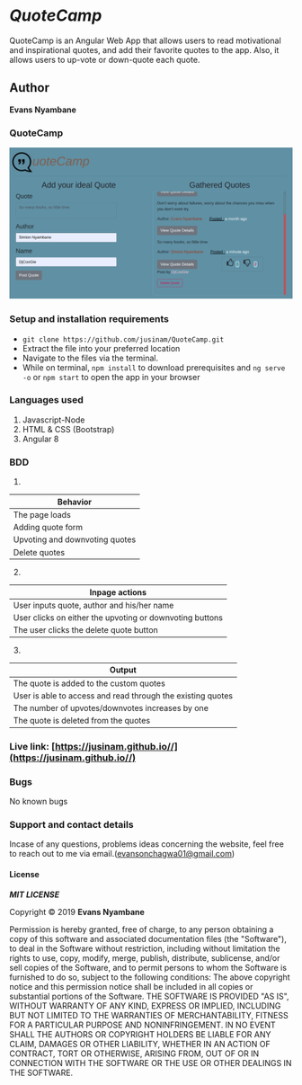 # _QuoteCamp_
QuoteCamp is an Angular Web App that allows users to read motivational and inspirational quotes, and add their favorite quotes to the app. Also, it allows users to up-vote or down-quote each quote.

## Author
**Evans Nyambane** 


### QuoteCamp

![Quote ](src/assets/quocamp.png)

### Setup and installation requirements
- ` git clone https://github.com/jusinam/QuoteCamp.git `
- Extract the file into your preferred location
- Navigate to the files via the terminal.
- While on terminal, `npm install` to download prerequisites and  ` ng serve -o ` or ` npm start ` to open the app in your browser

### Languages used
1. Javascript-Node 
2. HTML & CSS (Bootstrap)
3. Angular 8

### BDD
1. 
| Behavior |
| -------- |
| The page loads  | 
| Adding quote form |
| Upvoting and downvoting quotes |
| Delete  quotes |

2. 
| Inpage actions |
| -------------- |
| User inputs quote, author and his/her name |
| User clicks on either the upvoting or downvoting buttons | 
| The user clicks the delete quote button |
3. 
| Output |
| ------ |
| The quote is added to the custom quotes |
| User is able to access and read through the existing quotes |
| The number of upvotes/downvotes increases by one | 
| The quote is deleted from the quotes |

### Live link: [https://jusinam.github.io//](https://jusinam.github.io//)

### Bugs
No known bugs


### Support and contact details
Incase of any questions, problems ideas concerning the website, feel free to reach out to me via email.(evansonchagwa01@gmail.com)

#### License

***MIT LICENSE***


Copyright &copy; 2019 **Evans Nyambane**


Permission is hereby granted, free of charge, to any person obtaining a copy
of this software and associated documentation files (the "Software"), to deal
in the Software without restriction, including without limitation the rights
to use, copy, modify, merge, publish, distribute, sublicense, and/or sell
copies of the Software, and to permit persons to whom the Software is
furnished to do so, subject to the following conditions:
The above copyright notice and this permission notice shall be included in all
copies or substantial portions of the Software.
THE SOFTWARE IS PROVIDED "AS IS", WITHOUT WARRANTY OF ANY KIND, EXPRESS OR
IMPLIED, INCLUDING BUT NOT LIMITED TO THE WARRANTIES OF MERCHANTABILITY,
FITNESS FOR A PARTICULAR PURPOSE AND NONINFRINGEMENT. IN NO EVENT SHALL THE
AUTHORS OR COPYRIGHT HOLDERS BE LIABLE FOR ANY CLAIM, DAMAGES OR OTHER
LIABILITY, WHETHER IN AN ACTION OF CONTRACT, TORT OR OTHERWISE, ARISING FROM,
OUT OF OR IN CONNECTION WITH THE SOFTWARE OR THE USE OR OTHER DEALINGS IN THE
SOFTWARE.